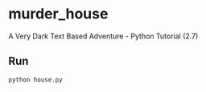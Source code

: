 # murder_house
A Very Dark Text Based Adventure - Python Tutorial (2.7)

## Run

```python house.py```

